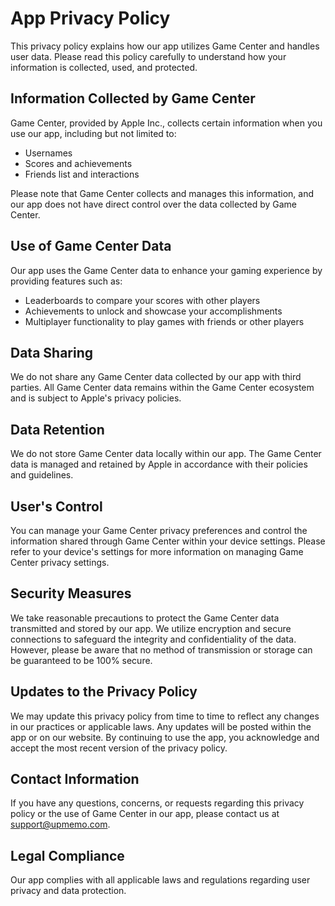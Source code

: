 # App Privacy Policy

This privacy policy explains how our app utilizes Game Center and handles user data. Please read this policy carefully to understand how your information is collected, used, and protected.

## Information Collected by Game Center

Game Center, provided by Apple Inc., collects certain information when you use our app, including but not limited to:

- Usernames
- Scores and achievements
- Friends list and interactions

Please note that Game Center collects and manages this information, and our app does not have direct control over the data collected by Game Center.

## Use of Game Center Data

Our app uses the Game Center data to enhance your gaming experience by providing features such as:

- Leaderboards to compare your scores with other players
- Achievements to unlock and showcase your accomplishments
- Multiplayer functionality to play games with friends or other players

## Data Sharing

We do not share any Game Center data collected by our app with third parties. All Game Center data remains within the Game Center ecosystem and is subject to Apple's privacy policies.

## Data Retention

We do not store Game Center data locally within our app. The Game Center data is managed and retained by Apple in accordance with their policies and guidelines.

## User's Control

You can manage your Game Center privacy preferences and control the information shared through Game Center within your device settings. Please refer to your device's settings for more information on managing Game Center privacy settings.

## Security Measures

We take reasonable precautions to protect the Game Center data transmitted and stored by our app. We utilize encryption and secure connections to safeguard the integrity and confidentiality of the data. However, please be aware that no method of transmission or storage can be guaranteed to be 100% secure.

## Updates to the Privacy Policy

We may update this privacy policy from time to time to reflect any changes in our practices or applicable laws. Any updates will be posted within the app or on our website. By continuing to use the app, you acknowledge and accept the most recent version of the privacy policy.

## Contact Information

If you have any questions, concerns, or requests regarding this privacy policy or the use of Game Center in our app, please contact us at [support@upmemo.com](mailto:support@upmemo.com).

## Legal Compliance

Our app complies with all applicable laws and regulations regarding user privacy and data protection.